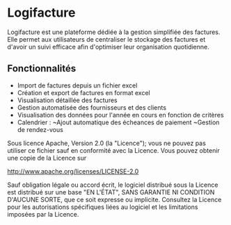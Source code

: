 # Logifacture

Logifacture est une plateforme dédiée à la gestion simplifiée des factures. Elle permet aux utilisateurs de centraliser le stockage des factures et d'avoir un suivi efficace afin d'optimiser leur organisation quotidienne.

## Fonctionnalités

- Import de factures depuis un fichier excel
- Création et export de factures en format excel
- Visualisation détaillée des factures
- Gestion automatisée des fournisseurs et des clients
- Visualisation des données pour l'année en cours en fonction de critères
- Calendrier :
    ~Ajout automatique des écheances de paiement
    ~Gestion de rendez-vous



Sous licence Apache, Version 2.0 (la "Licence"); vous ne pouvez pas utiliser ce fichier sauf en conformité avec la Licence.
Vous pouvez obtenir une copie de la Licence sur

   http://www.apache.org/licenses/LICENSE-2.0

Sauf obligation légale ou accord écrit, le logiciel
distribué sous la Licence est distribué sur une base "EN L'ÉTAT",
SANS GARANTIE NI CONDITION D'AUCUNE SORTE, que ce soit expresse ou implicite.
Consultez la Licence pour les autorisations spécifiques liées au logiciel
et les limitations imposées par la Licence.
